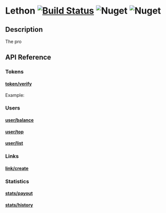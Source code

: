 # Lethon [![Build Status](https://travis-ci.com/sventhiel/Lethon.svg?branch=master)](https://travis-ci.com/sventhiel/Lethon) ![Nuget](https://img.shields.io/nuget/v/Lethon.svg) ![Nuget](https://img.shields.io/nuget/dt/Lethon.svg)

## Description
The pro
## API Reference

### Tokens
#### [token/verify](https://crypto-loot.com/dashboard/api.php#token-verify)

Example:

### Users
#### [user/balance](https://crypto-loot.com/dashboard/api.php#user-balance)

#### [user/top](https://crypto-loot.com/dashboard/api.php#user-top)

#### [user/list](https://crypto-loot.com/dashboard/api.php#user-list)

### Links
#### [link/create](https://crypto-loot.com/dashboard/api.php#link-create)

### Statistics
#### [stats/payout](https://crypto-loot.com/dashboard/api.php#stats-payout)
#### [stats/history](https://crypto-loot.com/dashboard/api.php#stats-history)
